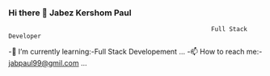 ### Hi there 👋  Jabez Kershom Paul

                                                            Full Stack Developer

<!--
**JABEZKERSHOMPAUL/JABEZKERSHOMPAUL** is a ✨ _special_ ✨ repository because its `README.md` (this file) appears on your GitHub profile.

Here are some ideas to get you started:

- 🔭 I’m currently working on ...
- 🌱 I’m currently learning:-Full Stack Developement
- 👯 I’m looking to collaborate on ...
- 🤔 I’m looking for help with ...
- 💬 Ask me about:- jabpaul99@gmil.com
- 📫 How to reach me: ...
- 😄 Pronouns: ...
- ⚡ Fun fact: ...
-->
-🌱 I’m currently learning:-Full Stack Developement ...
-📫 How to reach me:- jabpaul99@gmil.com ...

